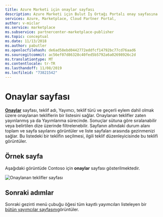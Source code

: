 ```yaml
---
title: Azure Marketi için onaylar sayfası
description: Azure Marketi için Bulut İş Ortağı Portalı onay sayfasına genel bakış.
services: Azure, Marketplace, Cloud Partner Portal,
author: v-miclar
ms.service: marketplace
ms.subservice: partnercenter-marketplace-publisher
ms.topic: conceptual
ms.date: 11/13/2018
ms.author: pabutler
ms.openlocfilehash: de6ad58ebd0442772eddfcf14792bc77cd76aad6
ms.sourcegitcommit: ac56ef07d86328c40fed5b5792a6a02698926c2d
ms.translationtype: MT
ms.contentlocale: tr-TR
ms.lasthandoff: 11/08/2019
ms.locfileid: "73821542"
---
```

# <a name="approvals-page"></a>Onaylar sayfası

[**Onaylar**](https://cloudpartner.azure.com/#approvals) sayfası, teklif adı, Yayımcı, teklif türü ve geçerli eylem dahil olmak üzere onaylanan tekliflerin bir listesini sağlar.  Onaylanan teklifler zaten yayınlanmış ya da Yayımlanma sürecinde.  Sonuçlar sütuna göre sıralanabilir veya belirtilen dize üzerinde filtrelenebilir.  Sayfanın altındaki durum alanı toplam ve sayfa sayılarını görüntüler ve liste sayfaları arasında gezinmenizi sağlar.  Bu listedeki bir teklifin seçilmesi, ilgili teklif düzenleyicisinde bu teklifi görüntüler. 


## <a name="example-page"></a>Örnek sayfa

Aşağıdaki görüntüde Contoso için **onaylar** sayfası gösterilmektedir.

![Onaylanan teklifler sayfası](./media/approvals-page1.png)


## <a name="next-steps"></a>Sonraki adımlar

Sonraki gezinti menü çubuğu öğesi tüm kayıtlı yayımcıları listeleyen bir [bütün yayımcılar sayfasını](./cpp-all-publishers-page.md)görüntüler.
